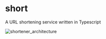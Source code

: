 # short 
A URL shortening service written in Typescript

![shortener_architecture](https://user-images.githubusercontent.com/6937171/159184222-1933dc3d-e875-480d-95fb-b50ca28fa987.png)

